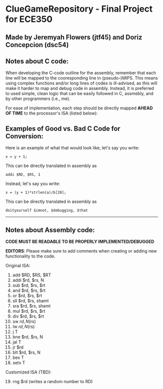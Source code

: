 # ClueGameRepository - Final Project for ECE350

## Made by Jeremyah Flowers (jtf45) and Doriz Concepcion (dsc54)

Notes about C code:
-------------------

When developing the C-code outline for the assembly, remember that each line will be mapped to the cooresponding
line in (pseudo-)MIPS. This means using complex functions and/or long lines of codes is ill-advised, as this will 
make it harder to map and debug code in assembly. Instead, it is preferred to used simple, clean logic that can be
easily followed in C, assmebly, and by other programmers (i.e., me).

For ease of implementation, each step should be directly mapped **AHEAD OF TIME** to the processor's ISA (listed below):

Examples of Good vs. Bad C Code for Conversion:
----------------------------------------------------------------------------

Here is an example of what that would look like, let's say you write:

    x = y + 1;

This can be directly translated in assembly as

    addi $RD, $RS, 1

Instead, let's say you write:

    x = (y + 1)*strlen(a)/b[20];

This can be directly translated in assembly as

    doityourself $imnot, $debugging, $that 

----------------------------------------------------------------------------

Notes about Assembly code:
----------------------------------
**CODE MUST BE READABLE TO BE PROPERLY IMPLEMENTED/DEBUGGED**

**EDITORS**: Please make sure to add comments when creating or adding new functionality to the code.

Original ISA:

1.  add $RD, $RS, $RT
2.  addi $rd, $rs, N
3.  sub $rd, $rs, $rt
4.  and $rd, $rs, $rt
5.  or $rd, $rs, $rt
6.  sll $rd, $rs, shamt
7.  sra $rd, $rs, shamt
8.  mul $rd, $rs, $rt
9.  div $rd, $rs, $rt
10. sw $rd, N($rs)
11. lw $rd, N($rs)
12. j T
13. bne $rd, $rs, N
14. jal T
15. jr $rd
16. blt $rd, $rs, N
17. bex T
18. setx T
    
Customized ISA (TBD):

19. rng $rd (writes a random number to RD)



